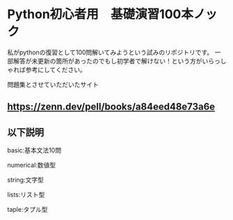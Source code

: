 # Python初心者用　基礎演習100本ノック
私がpythonの復習として100問解いてみようという試みのリポジトリです。
一部解答が未更新の箇所があったのでもし初学者で解けない！という方がいらっしゃれば参考にしてください。

問題集とさせていただいたサイト

## https://zenn.dev/pell/books/a84eed48e73a6e

## 以下説明
basic:基本文法10問

numerical:数値型

string:文字型

lists:リスト型

taple:タプル型